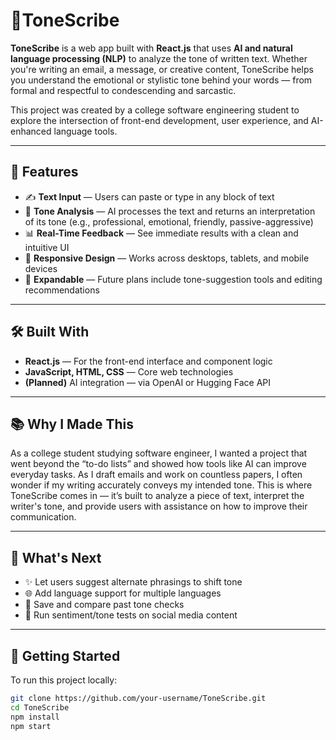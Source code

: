 # 🎼ToneScribe 

**ToneScribe** is a web app built with **React.js** that uses **AI and natural language processing (NLP)** to analyze the tone of written text. Whether you're writing an email, a message, or creative content, ToneScribe helps you understand the emotional or stylistic tone behind your words — from formal and respectful to condescending and sarcastic.

This project was created by a college software engineering student to explore the intersection of front-end development, user experience, and AI-enhanced language tools.

---

## 🚀 Features

- ✍️ **Text Input** — Users can paste or type in any block of text  
- 🧠 **Tone Analysis** — AI processes the text and returns an interpretation of its tone (e.g., professional, emotional, friendly, passive-aggressive)  
- 📊 **Real-Time Feedback** — See immediate results with a clean and intuitive UI  
- 🎨 **Responsive Design** — Works across desktops, tablets, and mobile devices  
- 🔮 **Expandable** — Future plans include tone-suggestion tools and editing recommendations

---

## 🛠️ Built With

- **React.js** — For the front-end interface and component logic  
- **JavaScript, HTML, CSS** — Core web technologies  
- **(Planned)** AI integration — via OpenAI or Hugging Face API  

---

## 📚 Why I Made This

As a college student studying software engineer, I wanted a project that went beyond the “to-do lists” and showed how tools like AI can improve everyday tasks. As I draft emails and work on countless papers, I often wonder if my writing accurately conveys my intended tone. This is where ToneScribe comes in — it’s built to analyze a piece of text, interpret the writer's tone, and provide users with assistance on how to improve their communication.

---

## 🔭 What's Next

- ✨ Let users suggest alternate phrasings to shift tone  
- 🌐 Add language support for multiple languages  
- 💾 Save and compare past tone checks  
- 🧪 Run sentiment/tone tests on social media content

---

## 📂 Getting Started

To run this project locally:

```bash
git clone https://github.com/your-username/ToneScribe.git
cd ToneScribe
npm install
npm start

